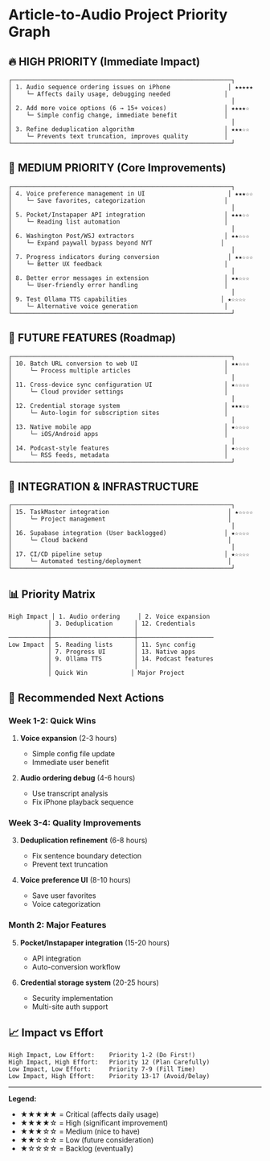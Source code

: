 # Article-to-Audio Project Priority Graph

## 🔥 **HIGH PRIORITY** (Immediate Impact)
```
┌─────────────────────────────────────────────────────────────┐
│ 1. Audio sequence ordering issues on iPhone                │ ★★★★★
│    └─ Affects daily usage, debugging needed               │
│                                                             │
│ 2. Add more voice options (6 → 15+ voices)                │ ★★★★☆
│    └─ Simple config change, immediate benefit             │
│                                                             │
│ 3. Refine deduplication algorithm                         │ ★★★☆☆
│    └─ Prevents text truncation, improves quality          │
└─────────────────────────────────────────────────────────────┘
```

## 🔧 **MEDIUM PRIORITY** (Core Improvements)
```
┌─────────────────────────────────────────────────────────────┐
│ 4. Voice preference management in UI                       │ ★★★☆☆
│    └─ Save favorites, categorization                      │
│                                                             │
│ 5. Pocket/Instapaper API integration                      │ ★★★☆☆
│    └─ Reading list automation                             │
│                                                             │
│ 6. Washington Post/WSJ extractors                         │ ★★☆☆☆
│    └─ Expand paywall bypass beyond NYT                   │
│                                                             │
│ 7. Progress indicators during conversion                   │ ★★☆☆☆
│    └─ Better UX feedback                                  │
│                                                             │
│ 8. Better error messages in extension                     │ ★★☆☆☆
│    └─ User-friendly error handling                        │
│                                                             │
│ 9. Test Ollama TTS capabilities                          │ ★☆☆☆☆
│    └─ Alternative voice generation                        │
└─────────────────────────────────────────────────────────────┘
```

## 🎯 **FUTURE FEATURES** (Roadmap)
```
┌─────────────────────────────────────────────────────────────┐
│ 10. Batch URL conversion to web UI                        │ ★★☆☆☆
│     └─ Process multiple articles                          │
│                                                             │
│ 11. Cross-device sync configuration UI                    │ ★☆☆☆☆
│     └─ Cloud provider settings                            │
│                                                             │
│ 12. Credential storage system                             │ ★★★☆☆
│     └─ Auto-login for subscription sites                  │
│                                                             │
│ 13. Native mobile app                                     │ ★☆☆☆☆
│     └─ iOS/Android apps                                   │
│                                                             │
│ 14. Podcast-style features                                │ ★☆☆☆☆
│     └─ RSS feeds, metadata                                │
└─────────────────────────────────────────────────────────────┘
```

## 🔄 **INTEGRATION & INFRASTRUCTURE**
```
┌─────────────────────────────────────────────────────────────┐
│ 15. TaskMaster integration                                 │ ★☆☆☆☆
│     └─ Project management                                  │
│                                                             │
│ 16. Supabase integration (User backlogged)                │ ★☆☆☆☆
│     └─ Cloud backend                                       │
│                                                             │
│ 17. CI/CD pipeline setup                                  │ ★☆☆☆☆
│     └─ Automated testing/deployment                        │
└─────────────────────────────────────────────────────────────┘
```

## 📊 **Priority Matrix**

```
High Impact │ 1. Audio ordering     │ 2. Voice expansion
           │ 3. Deduplication      │ 12. Credentials
           │                       │
───────────┼───────────────────────┼─────────────────────
Low Impact │ 5. Reading lists      │ 11. Sync config
           │ 7. Progress UI        │ 13. Native apps
           │ 9. Ollama TTS         │ 14. Podcast features
           │                       │
           │ Quick Win            │ Major Project
```

## 🚀 **Recommended Next Actions**

### **Week 1-2: Quick Wins**
1. **Voice expansion** (2-3 hours)
   - Simple config file update
   - Immediate user benefit

2. **Audio ordering debug** (4-6 hours)
   - Use transcript analysis
   - Fix iPhone playback sequence

### **Week 3-4: Quality Improvements**
3. **Deduplication refinement** (6-8 hours)
   - Fix sentence boundary detection
   - Prevent text truncation

4. **Voice preference UI** (8-10 hours)
   - Save user favorites
   - Voice categorization

### **Month 2: Major Features**
5. **Pocket/Instapaper integration** (15-20 hours)
   - API integration
   - Auto-conversion workflow

6. **Credential storage system** (20-25 hours)
   - Security implementation
   - Multi-site auth support

## 📈 **Impact vs Effort**

```
High Impact, Low Effort:    Priority 1-2 (Do First!)
High Impact, High Effort:   Priority 12 (Plan Carefully)
Low Impact, Low Effort:     Priority 7-9 (Fill Time)
Low Impact, High Effort:    Priority 13-17 (Avoid/Delay)
```

---
**Legend:**
- ★★★★★ = Critical (affects daily usage)
- ★★★★☆ = High (significant improvement)
- ★★★☆☆ = Medium (nice to have)
- ★★☆☆☆ = Low (future consideration)
- ★☆☆☆☆ = Backlog (eventually)
